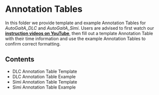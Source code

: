# Annotation Tables

In this folder we provide template and example Annotation Tables for *AutoGaitA_DLC* and *AutoGaitA_Simi*. Users are advised to first watch our **[instruction videos on YouTube](https://youtube.com/playlist?list=PLCn5T7K_H8K56NIcEsfDK664OP7cN_Bad&si=mV5p2--nYvbofkPh)**, then fill out a template Annotation Table with their time information and use the example Annotation Tables to confirm correct formatting.

## Contents
- DLC Annotation Table Template
- DLC Annotation Table Example 
- Simi Annotation Table Template
- Simi Annotation Table Example